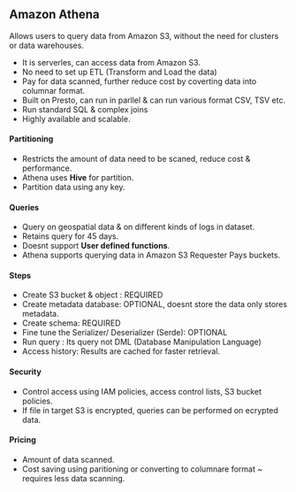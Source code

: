 ## Amazon Athena

Allows users to query data from Amazon S3, without the need for clusters or data warehouses.

- It is serverles, can access data from Amazon S3.
- No need to set up ETL (Transform and Load the data)
- Pay for data scanned, further reduce cost by coverting data into columnar format.
- Built on Presto, can run in parllel & can run various format CSV, TSV etc.
- Run standard SQL & complex joins
- Highly available and scalable.

#### Partitioning

- Restricts the amount of data need to be scaned, reduce cost & performance.
- Athena uses **Hive** for partition.
- Partition data using any key.

#### Queries

- Query on geospatial data & on different kinds of logs in dataset.
- Retains query for 45 days.
- Doesnt support **User defined functions**.
- Athena supports querying data in Amazon S3 Requester Pays buckets.

#### Steps

- Create S3 bucket & object : REQUIRED
- Create metadata database: OPTIONAL, doesnt store the data only stores metadata.
- Create schema: REQUIRED
- Fine tune the Serializer/ Deserializer (Serde): OPTIONAL
- Run query : Its query not DML (Database Manipulation Language)
- Access history: Results are cached for faster retrieval.

#### Security

- Control access using IAM policies, access control lists, S3 bucket policies.
- If file in target S3 is encrypted, queries can be performed on ecrypted data.

#### Pricing

- Amount of data scanned.
- Cost saving using paritioning or converting to columnare format ~ requires less data scanning.

